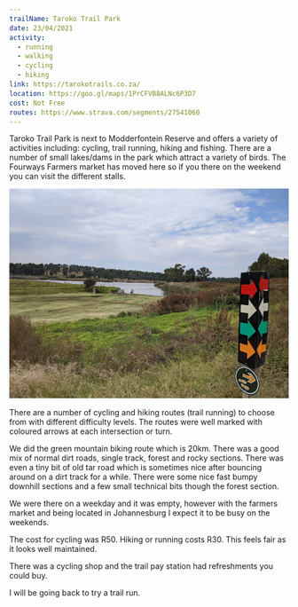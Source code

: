 ```yaml
---
trailName: Taroko Trail Park
date: 23/04/2021
activity:
  - running
  - walking
  - cycling
  - hiking
link: https://tarokotrails.co.za/
location: https://goo.gl/maps/1PrCFVB8ALNc6P3D7
cost: Not Free
routes: https://www.strava.com/segments/27541060
---
```


Taroko Trail Park is next to Modderfontein Reserve and offers a variety of activities including: cycling, trail running, hiking and fishing. There are a number of small lakes/dams in the park which attract a variety of birds. The Fourways Farmers market has moved here so if you there on the weekend you can visit the different stalls.

![taroko trail park](taroko-trails.jpg)

There are a number of cycling and hiking routes (trail running) to choose from with different difficulty levels. The routes were well marked with coloured arrows at each intersection or turn.

We did the green mountain biking route which is 20km. There was a good mix of normal dirt roads, single track, forest and rocky sections. There was even a tiny bit of old tar road which is sometimes nice after bouncing around on a dirt track for a while. There were some nice fast bumpy downhill sections and a few small technical bits though the forest section.

We were there on a weekday and it was empty, however with the farmers market and being located in Johannesburg I expect it to be busy on the weekends.

The cost for cycling was R50. Hiking or running costs R30. This feels fair as it looks well maintained.

There was a cycling shop and the trail pay station had refreshments you could buy.

I will be going back to try a trail run.

